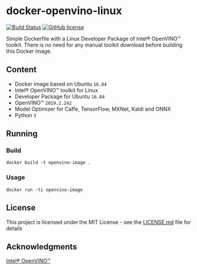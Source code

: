 # docker-openvino-linux

[![Build Status](https://travis-ci.com/KnightWhoSayNi/docker-openvino-linux.svg?branch=master)](https://travis-ci.com/KnightWhoSayNi/docker-openvino-linux) [![GitHub license](https://img.shields.io/github/license/Naereen/StrapDown.js.svg)](https://github.com/KnightWhoSayNi/docker-openvino-linux/blob/master/LICENSE)

Simple Dockerfile with a Linux Developer Package of Intel® OpenVINO™ toolkit.
There is no need for any manual toolkit download before building this Docker image.

## Content

* Docker image based on Ubuntu `16.04`
* Intel® OpenVINO™ toolkit for Linux
* Developer Package for Ubuntu `16.04`
* OpenVINO™ `2019.2.242`
* Model Optimizer for Caffe, TensorFlow, MXNet, Kaldi and ONNX
* Python `3`

## Running

### Build

```shell
docker build -t openvino-image .
```

### Usage

```shell
docker run -ti openvino-image
```


## License

This project is licensed under the MIT License - see the [LICENSE.md](LICENSE.md) file for details


## Acknowledgments

[Intel® OpenVINO™](https://software.intel.com/en-us/openvino-toolkit)
